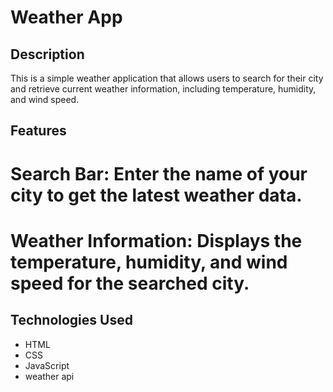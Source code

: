 # Weather App

## Description

This is a simple weather application that allows users to search for their city and retrieve current weather information, including temperature, humidity, and wind speed.

## Features

 # Search Bar: Enter the name of your city to get the latest weather data.
 # Weather Information: Displays the temperature, humidity, and wind speed for the searched city.

## Technologies Used

- HTML
- CSS
- JavaScript
- weather api 
